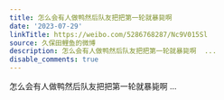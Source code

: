 ```yaml
---
title: 怎么会有人做鸭然后队友把把第一轮就暴毙啊
date: '2023-07-29'
linkTitle: https://weibo.com/5286768287/Nc9V015Sl
source: 久保田鲤鱼的微博
description: 怎么会有人做鸭然后队友把把第一轮就暴毙啊  ...
disable_comments: true
---
```

怎么会有人做鸭然后队友把把第一轮就暴毙啊  ...